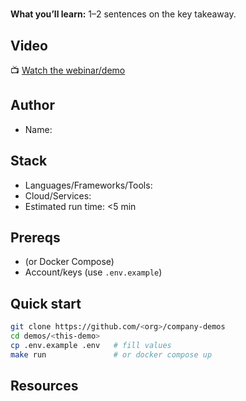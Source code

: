 # <Demo Title>
**What you’ll learn:** 
1–2 sentences on the key takeaway.

## Video
📺 [Watch the webinar/demo](<YouTube link>)

## Author
- Name: <Full Name and GitHub handle>

## Stack
- Languages/Frameworks/Tools:
- Cloud/Services:
- Estimated run time: <5 min

## Prereqs
- <tool versions> (or Docker Compose)
- Account/keys (use `.env.example`)

## Quick start
```bash
git clone https://github.com/<org>/company-demos
cd demos/<this-demo>
cp .env.example .env   # fill values
make run               # or docker compose up
```

## Resources
<links to tools and other interesting resources>